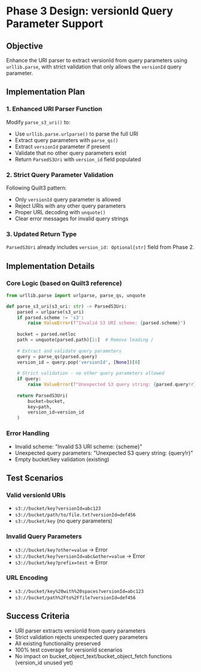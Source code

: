 <!-- markdownlint-disable MD013 -->
# Phase 3 Design: versionId Query Parameter Support

## Objective

Enhance the URI parser to extract versionId from query parameters using `urllib.parse`, with strict validation that only allows the `versionId` query parameter.

## Implementation Plan

### 1. Enhanced URI Parser Function

Modify `parse_s3_uri()` to:

- Use `urllib.parse.urlparse()` to parse the full URI
- Extract query parameters with `parse_qs()`
- Extract `versionId` parameter if present
- Validate that no other query parameters exist
- Return `ParsedS3Uri` with `version_id` field populated

### 2. Strict Query Parameter Validation

Following Quilt3 pattern:

- Only `versionId` query parameter is allowed
- Reject URIs with any other query parameters
- Proper URL decoding with `unquote()`
- Clear error messages for invalid query strings

### 3. Updated Return Type

`ParsedS3Uri` already includes `version_id: Optional[str]` field from Phase 2.

## Implementation Details

### Core Logic (based on Quilt3 reference)

```python
from urllib.parse import urlparse, parse_qs, unquote

def parse_s3_uri(s3_uri: str) -> ParsedS3Uri:
    parsed = urlparse(s3_uri)
    if parsed.scheme != 's3':
        raise ValueError(f"Invalid S3 URI scheme: {parsed.scheme}")
    
    bucket = parsed.netloc
    path = unquote(parsed.path)[1:]  # Remove leading /
    
    # Extract and validate query parameters
    query = parse_qs(parsed.query)
    version_id = query.pop('versionId', [None])[0]
    
    # Strict validation - no other query parameters allowed
    if query:
        raise ValueError(f"Unexpected S3 query string: {parsed.query!r}")
    
    return ParsedS3Uri(
        bucket=bucket,
        key=path,
        version_id=version_id
    )
```

### Error Handling

- Invalid scheme: "Invalid S3 URI scheme: {scheme}"
- Unexpected query parameters: "Unexpected S3 query string: {query!r}"
- Empty bucket/key validation (existing)

## Test Scenarios

### Valid versionId URIs

- `s3://bucket/key?versionId=abc123`
- `s3://bucket/path/to/file.txt?versionId=def456`
- `s3://bucket/key` (no query parameters)

### Invalid Query Parameters

- `s3://bucket/key?other=value` → Error
- `s3://bucket/key?versionId=abc&other=value` → Error
- `s3://bucket/key?prefix=test` → Error

### URL Encoding

- `s3://bucket/key%20with%20spaces?versionId=abc123`
- `s3://bucket/path%2Fto%2Ffile?versionId=def456`

## Success Criteria

- URI parser extracts versionId from query parameters
- Strict validation rejects unexpected query parameters  
- All existing functionality preserved
- 100% test coverage for versionId scenarios
- No impact on bucket_object_text/bucket_object_fetch functions (version_id unused yet)
